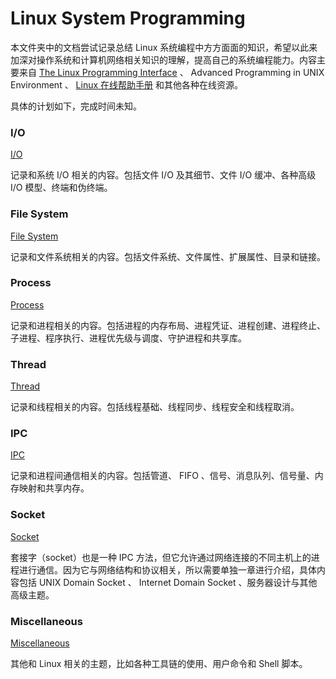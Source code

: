 # Linux System Programming

本文件夹中的文档尝试记录总结 Linux 系统编程中方方面面的知识，希望以此来加深对操作系统和计算机网络相关知识的理解，提高自己的系统编程能力。内容主要来自 [The Linux Programming Interface](https://man7.org/tlpi/index.html) 、 Advanced Programming in UNIX Environment  、 [Linux 在线帮助手册](https://man7.org/linux/man-pages/) 和其他各种在线资源。

具体的计划如下，完成时间未知。

### I/O

[I/O](./io.md)

记录和系统 I/O 相关的内容。包括文件 I/O 及其细节、文件 I/O 缓冲、各种高级 I/O 模型、终端和伪终端。

### File System

[File System](./fs.md)

记录和文件系统相关的内容。包括文件系统、文件属性、扩展属性、目录和链接。

### Process

[Process](./proc.md)

记录和进程相关的内容。包括进程的内存布局、进程凭证、进程创建、进程终止、子进程、程序执行、进程优先级与调度、守护进程和共享库。

### Thread

[Thread](./thread.md)

记录和线程相关的内容。包括线程基础、线程同步、线程安全和线程取消。

### IPC

[IPC](./ipc.md)

记录和进程间通信相关的内容。包括管道、 FIFO 、信号、消息队列、信号量、内存映射和共享内存。

### Socket

[Socket](./socket.md)

套接字（socket）也是一种 IPC 方法，但它允许通过网络连接的不同主机上的进程进行通信。因为它与网络结构和协议相关，所以需要单独一章进行介绍，具体内容包括 UNIX Domain Socket 、 Internet Domain Socket 、服务器设计与其他高级主题。

### Miscellaneous

[Miscellaneous](./misc.md)

其他和 Linux 相关的主题，比如各种工具链的使用、用户命令和 Shell 脚本。

